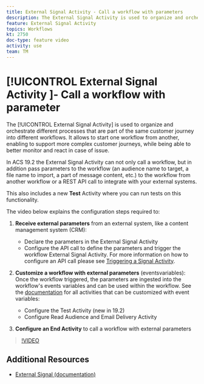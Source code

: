 ```yaml
---
title: External Signal Activity - Call a workflow with parameters
description: The External Signal Activity is used to organize and orchestrate different processes that are part of the same customer journey into different workflows. It allows to start one workflow from another, enabling to support more complex customer journeys, while being able to better monitor and react in case of issue.
feature: External Signal Activity
topics: Workflows  
kt: 2750 
doc-type: feature video
activity: use
team: TM
---
```


# [!UICONTROL External Signal Activity ]- Call a workflow with parameter

The [!UICONTROL External Signal Activity] is used to organize and orchestrate different processes that are part of the same customer journey into different workflows. It allows to start one workflow from another, enabling to support more complex customer journeys, while being able to better monitor and react in case of issue.

In ACS 19.2 the External Signal Activity can not only call a workflow, but in addition pass parameters to the workflow (an audience name to target, a file name to import, a part of message content, etc.) to the workflow from another workflow or a REST API call to integrate with your external systems.

This also includes a new **Test** Activity where you can run tests on this functionality.

The video below explains the configuration steps required to:

1. **Receive external parameters** from an external system, like a content management system (CRM):
   * Declare the parameters in the External Signal Activity
   * Configure the API call to define the parameters and trigger the workflow External Signal Activity. For more information on how to configure an API call please see [Triggering a Signal Activity](https://docs.campaign.adobe.com/doc/standard/en/api/ACS_API.html#triggering-a-signal-activity).
  
2. **Customize a workflow with external parameters** (eventsvariables):
Once the workflow triggered, the parameters are ingested into the workflow's events variables and can be used within the workflow. See the [documentation](https://helpx.adobe.com/campaign/standard/automating/using/calling-a-workflow-with-external-parameters.html) for all activities that can be customized with event variables:
   * Configure the Test Activity (new in 19.2)
   * Configure Read Audience and Email Delivery Activity
3. **Configure an End Activity** to call a workflow with external parameters

>[!VIDEO](https://video.tv.adobe.com/v/27249/?quality=12)

## Additional Resources

* [External Signal (documentation)](https://docs.adobe.com/content/help/en/campaign-standard/using/managing-processes-and-data/data-management-activities/external-api.html)

